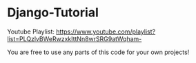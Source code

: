# Django-Tutorial

Youtube Playlist: https://www.youtube.com/playlist?list=PLQzlvBWeRwzxkIttNn8wrSRG9atWqham-

You are free to use any parts of this code for your own projects!
